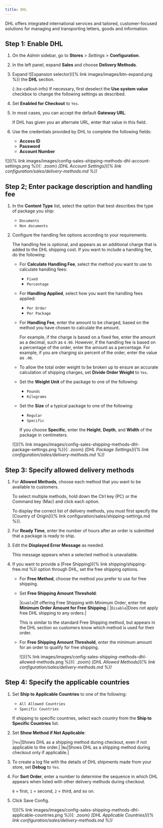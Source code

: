 ```yaml
---
title: DHL
---
```


DHL offers integrated international services and tailored, customer-focused solutions for managing and transporting letters, goods and information.

## Step 1: Enable DHL

1. On the _Admin_ sidebar, go to **Stores** > _Settings_ > **Configuration**.

1. In the left panel, expand **Sales** and choose **Delivery Methods**.

1. Expand ![Expansion selector]({% link images/images/btn-expand.png %}) the **DHL** section.

   {:.bs-callout-info}
   If necessary, first deselect the **Use system value** checkbox to change the following settings as described.

1. Set **Enabled for Checkout** to `Yes`.

1. In most cases, you can accept the default **Gateway URL**.

   If DHL has given you an alternate URL, enter that value in this field.

1. Use the credentials provided by DHL to complete the following fields:

   - **Access ID**
   - **Password**
   - **Account Number**

![]({% link images/images/config-sales-shipping-methods-dhl-account-settings.png %}){: .zoom}
_[DHL Account Settings]({% link configuration/sales/delivery-methods.md %})_

## Step 2; Enter package description and handling fee

1. In the **Content Type** list, select the option that best describes the type of package you ship:

   - `Documents`
   - `Non documents`

1. Configure the handling fee options according to your requirements.

   The handling fee is optional, and appears as an additional charge that is added to the DHL shipping cost. If you want to include a handling fee, do the following:

   - For **Calculate Handling Fee**, select the method you want to use to calculate handling fees:

      - `Fixed`
      - `Percentage`

   - For **Handling Applied**, select how you want the handling fees applied:

      - `Per Order`
      - `Per Package`

   - For **Handling Fee**, enter the amount to be charged, based on the method you have chosen to calculate the amount.

      For example, if the charge is based on a fixed fee, enter the amount as a decimal, such as `4.90`. However, if the handling fee is based on a percentage of the order, enter the amount as a percentage. For example, if you are charging six percent of the order, enter the value as `.06`.

   - To allow the total order weight to be broken up to ensure an accurate calculation of shipping charges, set **Divide Order Weight** to `Yes`.

   - Set the **Weight Unit** of the package to one of the following:

      - `Pounds`
      - `Kilograms`

   - Set the **Size** of a typical package to one of the following:

      - `Regular`
      - `Specific`

      If you choose **Specific**, enter the **Height**, **Depth**, and **Width** of the package in centimeters.

   ![]({% link images/images/config-sales-shipping-methods-dhl-package-settings.png %}){: .zoom}
   _[DHL Package Settings]({% link configuration/sales/delivery-methods.md %})_

## Step 3: Specify allowed delivery methods

1. For **Allowed Methods**, choose each method that you want to be available to customers.

   To select multiple methods, hold down the Ctrl key (PC) or the Command key (Mac) and click each option.

   To display the correct list of delivery methods, you must first specify the [Country of Origin]({% link configuration/sales/shipping-settings.md %}).

1. For **Ready Time**, enter the number of hours after an order is submitted that a package is ready to ship.

1. Edit the **Displayed Error Message** as needed.

   This message appears when a selected method is unavailable.

1. If you want to provide a [Free Shipping]({% link shipping/shipping-free.md %}) option through DHL, set the free shipping options.

   - For **Free Method**, choose the method you prefer to use for free shipping.

   - Set **Free Shipping Amount Threshold**:

      |`Enable`|If offering Free Shipping with Minimum Order, enter the **Minimum Order Amount for Free Shipping**.|
      |`Disable`|Does not apply free DHL shipping to any orders.|

      This is similar to the standard Free Shipping method, but appears in the DHL section so customers know which method is used for their order.

   - For **Free Shipping Amount Threshold**, enter the minimum amount for an order to qualify for free shipping.

      ![]({% link images/images/config-sales-shipping-methods-dhl-allowed-methods.png %}){: .zoom}
      _[DHL Allowed Methods]({% link configuration/sales/delivery-methods.md %})_

## Step 4: Specify the applicable countries

1. Set **Ship to Applicable Countries** to one of the following:

   - `All Allowed Countries`
   - `Specific Countries`

   If shipping to specific countries, select each country from the **Ship to Specific Countries** list.

1. Set **Show Method if Not Applicable**:

   |`Yes`|Shows DHL as a shipping method during checkout, even if not applicable to the order.|
   |`No`|Shows DHL as a shipping method during checkout only if applicable.|

1. To create a log file with the details of DHL shipments made from your store, set **Debug** to `Yes`.

1. For **Sort Order**, enter a number to determine the sequence in which DHL appears when listed with other delivery methods during checkout.

   `0` = first, `1` = second, `2` = third, and so on.

1. Click <span class="btn">Save Config</span>.

   ![]({% link images/images/config-sales-shipping-methods-dhl-applicable-countries.png %}){: .zoom}
   _[DHL Applicable Countries]({% link configuration/sales/delivery-methods.md %})_
